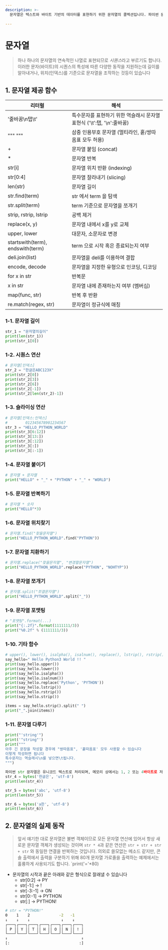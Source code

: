 ```yaml
---
description: >-
  문자열은 텍스트와 바이트 기반의 데이터를 표현하기 위한 문자열의 콜렉션입니다. 파이썬 문자열은 기본적으로 **불변 시퀀스** 유형으로 분류됩니다. 즉, 문자열에 포함된 데이터는 변경이 불가능하며, 위치정보를 가진다는 의미입니다.
  
---
```



# 문자열
> 하나 하나의 문자열의 연속적인 나열로 표현되므로 *시퀀스*라고 부르기도 합니다. 이러한 문자(바이트)의 시퀀스의 특성에 따른 다양한 동작을 지원하는데 길이를 알아내거나, 위치(인덱스)를 기준으로 문자열을 조작하는 것등이 있습니다


## 1. 문자열 제공 함수

| 리터럴 | 해석 |
| --- | --- |
| '줄바꿈\n탭\t' | 특수문자를 표현하기 위한 역슬래시 문자열 표현식 ('\t':탭, '\n':줄바꿈) |
| """ """ | 삼중 인용부호 문자열 (멀티라인, 홑/쌍따옴표 모두 허용) |
| + | 문자열 붙임 (concat) |
| * | 문자열 반복 |
| str[i] | 문자열 위치 반환 (indexing) |
| str[0:4] | 문자열 잘라내기 (slicing) |
| len(str) | 문자열 길이 |
| str.find(term) | str 에서 term 을 탐색 |
| str.split(term) | term 기준으로 문자열을 쪼개기 |
| strip, rstrip, lstrip | 공백 제거 |
| replace(x, y) | 문자열 내에서 x를 y로 교체 |
| upper, lower | 대문자, 소문자로 변경 |
| startswith(term), endswith(term) | term 으로 시작 혹은 종료되는지 여부 |
| deli.join(list) | 문자열을 deli를 이용하여 결합 |
| encode, decode | 문자열을 지정한 유형으로 인코딩, 디코딩 |
| for x in str | 반복문 |
| x in str | 문자열 내에 존재하는지 여부 (멤버십) |
| map(func, str) | 반복 후 반환 |
| re.match(regex, str) | 문자열이 정규식에 매칭 |


### 1-1. 문자열 길이
```python
str_1 = "문자열의길이"
print(len(str_1))
print(str_1[0])
```

### 1-2. 시퀀스 연산
```python
# 문자열[인덱스]
str_2 = "한글은ABC123X"
print(str_2[0])
print(str_2[3])
print(str_2[6])
print(str_2[-1])
print(str_2[len(str_2)-1])
```

### 1-3. 슬라이싱 연산
```python
# 문자열[인덱스:인덱스]
#        012345678901234567
str_3 = "HELLO_PYTHON_WORLD"
print(str_3[6:12])
print(str_3[13:])
print(str_3[:12])
print(str_3[:])
print(str_3[:-1])
```

### 1-4. 문자열 붙이기
```python
# 문자열 + 문자열
print("HELLO" + "_" + "PYTHON" + "_" + "WORLD")
```

### 1-5. 문자열 반복하기
```python
# 문자열 * 숫자
print("HELLO"*3)
```

### 1-6. 문자열 위치찾기
```python
# 문자열.find("찾을문자열") 
print("HELLO_PYTHON_WORLD".find("PYTHON"))
```

### 1-7. 문자열 치환하기
```python
# 문자열.replace("찾을문자열", "변경할문자열")
print("HELLO_PYTHON_WORLD".replace("PYTHON", "NOHTYP"))
```

### 1-8. 문자열 쪼개기
```python
# 문자열.split("쪼갤문자열")
print("HELLO_PYTHON_WORLD".split("_"))
```

### 1-9. 문자열 포맷팅
```python
# "포맷팅".format(...)
print("{:.2f}".format(1111111/3))
print("%0.2f" % (1111111/3))
```

### 1-10. 기타 함수
```python
# upper(), lower(), isalpha(), isalnum(), replace(), lstrip(), rstrip(), strip(), upper(), lower(), join()
say_hello=" Hello Python3 World !! "
print(say_hello.upper())
print(say_hello.lower())
print(say_hello.isalpha())
print(say_hello.isalnum())
print(say_hello.replace('Python', 'PYTHON'))
print(say_hello.lstrip())
print(say_hello.rstrip())
print(say_hello.strip())

items = say_hello.strip().split(" ")
print("_".join(items))
```

### 1-11. 문자열 다루기
```python
print("'string'")
print('"string"')
print("""
아주 긴 문장을 작성할 경우에 "쌍따옴표", '홑따옴표' 모두 사용할 수 있습니다
이렇게 작성하면 됩니다
특수문자는 역슬래시\n를 넣으면\t됩니다.
""")

파이썬 str 문자열은 유니코드 텍스트로 처리되며, 메모리 상에서는 1, 2 또는 4바이트로 저장됩니다
str_4 = bytes('한글은', 'utf-8')
print(len(str_4))

str_5 = bytes('abc', 'utf-8')
print(len(str_5))

str_6 = bytes('a한', 'utf-8')
print(len(str_6))
```

## 2. 문자열의 실제 동작

> 앞서 얘기한 대로 문자열은 불변 객체이므로 모든 문자열 연산에 있어서 항상 새로운 문자열 객체가 생성되는 것이며 `str * 4`과 같은 연산은 `str + str + str + str` 와 동일한 연결을 반복하는 것입니다. 의외로 쓸모없는 메소드 같지만, 콘솔 출력에서 출력을 구분하기 위해 80개 문자열 가로줄을 출력하는 예제에서는 훌륭하게 사용되기도 합니다. `print('='*80)


* 문자열의 시작과 끝은 아래와 같은 형식으로 잘래낼 수 있습니다
  - str[0:2]   -> PY
  - str[-1:]   -> !
  - str[-3:-1] -> ON
  - str[0:-1]  -> PYTHON
  - str[:]     -> PYTHON!
```bash
# str = "PYTHON!"
0    1    2             -2   -1
↓    ↓    ↓              ↓    ↓
┌───┐┌───┐┌───┐┌───┐┌───┐┌───┐┌───┐
│ P ││ Y ││ T ││ H ││ O ││ N ││ ! │
└───┘└───┘└───┘└───┘└───┘└───┘└───┘
↑                                 ↑
[:                               :]
```


